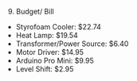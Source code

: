 9. Budget/ Bill

<ul>

<li> Styrofoam Cooler: $22.74</li>
<li>Heat Lamp: $19.54</li>
<li>Transformer/Power Source: $6.40</li>
<li>Motor Driver: $14.95</li>
<li>Arduino Pro Mini: $9.95</li>
<li>Level Shift: $2.95</li>

</ul>
